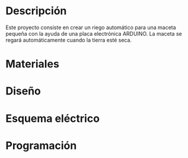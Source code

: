 # Descripción

Este proyecto consiste en crear un riego automático para una maceta pequeña con la ayuda de una placa electrónica ARDUINO. La maceta se regará automáticamente cuando la tierra esté seca.

# Materiales

# Diseño

# Esquema eléctrico

# Programación
